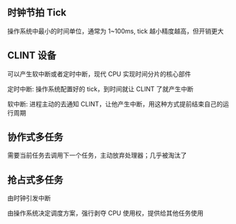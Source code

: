 ## 时钟节拍 Tick

操作系统中最小的时间单位，通常为 1~100ms, tick 越小精度越高，但开销更大

## CLINT 设备

可以产生软中断或者定时中断，现代 CPU 实现时间分片的核心部件

定时中断: 操作系统配置好的 tick，到时间就让 CLINT 了就产生中断

软中断: 进程主动的去通知 CLINT，让他产生中断，用这种方式提前结束自己的运行周期

## 协作式多任务

需要当前任务去调用下一个任务，主动放弃处理器；几乎被淘汰了

## 抢占式多任务

由时钟引发中断

由操作系统决定调度方案，强行剥夺 CPU 使用权，提供给其他任务使用
